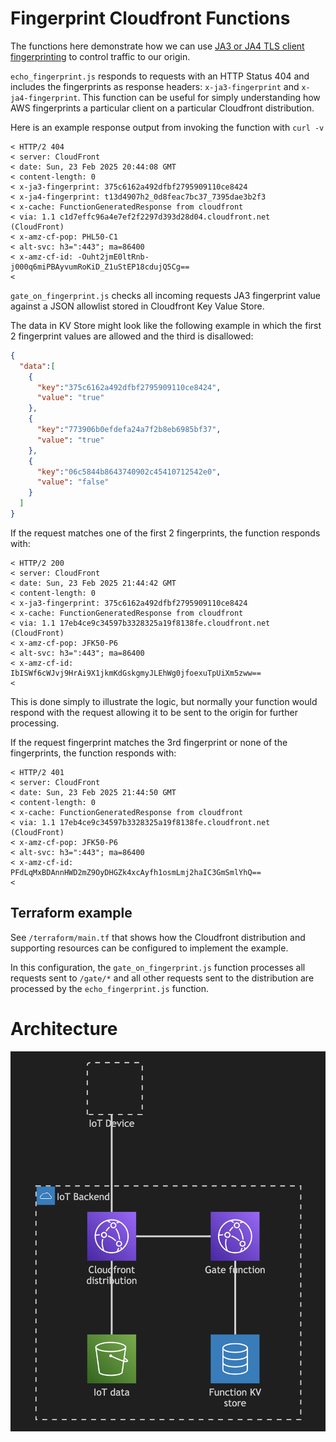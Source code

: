 # Fingerprint Cloudfront Functions

The functions here demonstrate how we can use [JA3 or JA4 TLS client
fingerprinting](https://docs.aws.amazon.com/AmazonCloudFront/latest/DeveloperGuide/adding-cloudfront-headers.html#tls-related-versions) to control traffic to our origin.

`echo_fingerprint.js` responds to requests with an HTTP Status 404 and includes
the fingerprints as response headers: `x-ja3-fingerprint` and `x-ja4-fingerprint`.
This function can be useful for simply understanding how AWS fingerprints a particular
client on a particular Cloudfront distribution.

Here is an example response output from invoking the function with `curl -v`

```
< HTTP/2 404 
< server: CloudFront
< date: Sun, 23 Feb 2025 20:44:08 GMT
< content-length: 0
< x-ja3-fingerprint: 375c6162a492dfbf2795909110ce8424
< x-ja4-fingerprint: t13d4907h2_0d8feac7bc37_7395dae3b2f3
< x-cache: FunctionGeneratedResponse from cloudfront
< via: 1.1 c1d7effc96a4e7ef2f2297d393d28d04.cloudfront.net (CloudFront)
< x-amz-cf-pop: PHL50-C1
< alt-svc: h3=":443"; ma=86400
< x-amz-cf-id: -Ouht2jmE0ltRnb-j000q6miPBAyvumRoKiD_Z1uStEP18cdujQ5Cg==
< 
```

`gate_on_fingerprint.js` checks all incoming requests JA3 fingerprint value
against a JSON allowlist stored in Cloudfront Key Value Store.

The data in KV Store might look like the following example in which the first
2 fingerprint values are allowed and the third is disallowed:

```json
{
  "data":[
    {
      "key":"375c6162a492dfbf2795909110ce8424",
      "value": "true"
    },
    {
      "key":"773906b0efdefa24a7f2b8eb6985bf37",
      "value": "true"
    },
    {
      "key":"06c5844b8643740902c45410712542e0",
      "value": "false"
    }
  ]
}
```

If the request matches one of the first 2 fingerprints, the function responds with:

```
< HTTP/2 200 
< server: CloudFront
< date: Sun, 23 Feb 2025 21:44:42 GMT
< content-length: 0
< x-ja3-fingerprint: 375c6162a492dfbf2795909110ce8424
< x-cache: FunctionGeneratedResponse from cloudfront
< via: 1.1 17eb4ce9c34597b3328325a19f8138fe.cloudfront.net (CloudFront)
< x-amz-cf-pop: JFK50-P6
< alt-svc: h3=":443"; ma=86400
< x-amz-cf-id: IbISWf6cWJvj9HrAi9X1jkmKdGskgmyJLEhWg0jfoexuTpUiXm5zww==
< 
```
This is done simply to illustrate the logic, but normally your function would respond with the request allowing it to be sent to the origin for further processing.

If the request fingerprint matches the 3rd fingerprint or none of the fingerprints, the function
responds with:

```
< HTTP/2 401 
< server: CloudFront
< date: Sun, 23 Feb 2025 21:44:50 GMT
< content-length: 0
< x-cache: FunctionGeneratedResponse from cloudfront
< via: 1.1 17eb4ce9c34597b3328325a19f8138fe.cloudfront.net (CloudFront)
< x-amz-cf-pop: JFK50-P6
< alt-svc: h3=":443"; ma=86400
< x-amz-cf-id: PFdLqMxBDAnnHWD2mZ9OyDHGZk4xcAyfh1osmLmj2haIC3GmSmlYhQ==
< 
```

## Terraform example

See `/terraform/main.tf` that shows how the Cloudfront distribution and supporting resources can be configured to implement the example.

In this configuration, the `gate_on_fingerprint.js` function processes all requests sent to `/gate/*` and all other requests sent to the distribution are processed by the `echo_fingerprint.js` function.

# Architecture

![architecture](architecture.png)